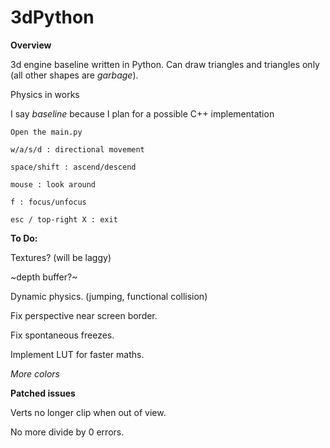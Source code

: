 # 3dPython

**Overview**

  3d engine baseline written in Python. Can draw triangles and triangles only (all other shapes are *garbage*). 
  
  Physics in works
  
  I say *baseline* because I plan for a possible C++ implementation

    Open the main.py

    w/a/s/d : directional movement

    space/shift : ascend/descend

    mouse : look around

    f : focus/unfocus

    esc / top-right X : exit



**To Do:**
  
  Textures? (will be laggy)
  
  ~depth buffer?~
  
  Dynamic physics. (jumping, functional collision)
  
  Fix perspective near screen border.

  Fix spontaneous freezes.
  
  Implement LUT for faster maths.
  
  *More colors*

**Patched issues**

  Verts no longer clip when out of view.
  
  No more divide by 0 errors.
  
  #

